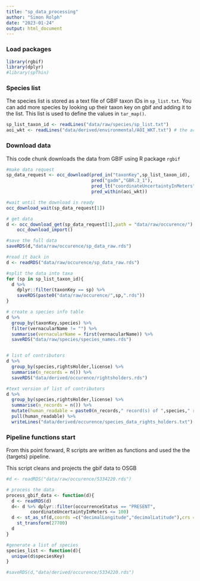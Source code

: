 ```yaml
---
title: "sp_data_processing"
author: "Simon Rolph"
date: "2023-01-24"
output: html_document
---
```


### Load packages


```r
library(rgbif)
library(dplyr)
#library(spThin)
```

### Species list

The species list is stored as a text file of GBIF taxon IDs in `sp_list.txt`. You can add more species by looking up their taxon key on gbif and adding it to the list. This list is used to define the values in `tar_map()`.


```r
sp_list_taxon_id <- readLines("data/raw/species/sp_list.txt")
aoi_wkt <- readLines("data/derived/environmental/AOI_WKT.txt") # the area of interest
```


### Download data

This code chunk downloads the data from GBIF using R package `rgbif` 


```r
#make data request
sp_data_request <- occ_download(pred_in("taxonKey",sp_list_taxon_id),
                                pred("gadm","GBR.3_1"),
                                pred_lt("coordinateUncertaintyInMeters",101),
                                pred_within(aoi_wkt))

#wait until the download is ready
occ_download_wait(sp_data_request[1])

# get data
d <- occ_download_get(sp_data_request[1],path = "data/raw/occurence/") %>% 
    occ_download_import()

#save the full data
saveRDS(d,"data/raw/occurence/sp_data_raw.rds")

#read it back in
d <- readRDS("data/raw/occurence/sp_data_raw.rds")

#split the data into taxa
for (sp in sp_list_taxon_id){
  d %>% 
    dplyr::filter(taxonKey == sp) %>%
    saveRDS(paste0("data/raw/occurence/",sp,".rds"))
}

# create a species info table
d %>% 
  group_by(taxonKey,species) %>% 
  filter(vernacularName != "") %>%
  summarise(vernacularName = first(vernacularName)) %>%
  saveRDS("data/raw/species/species_names.rds")


# list of contributors
d %>% 
  group_by(species,rightsHolder,license) %>% 
  summarise(n_records = n()) %>%
  saveRDS("data/derived/occurence/rightsholders.rds")

#text version of list of contributors
d %>% 
  group_by(species,rightsHolder,license) %>% 
  summarise(n_records = n()) %>%
  mutate(human_readable = paste0(n_records," record(s) of ",species," recorded by ",rightsHolder," with license: ",license)) %>%
  pull(human_readable) %>%
  writeLines("data/derived/occurence/species_data_rights_holders.txt")
```

### Pipeline functions start

From this point forward, R scripts are written as functions and used the the {targets} pipeline.

This script cleans and projects the gbif data to OSGB


```r
#d <- readRDS("data/raw/occurence/5334220.rds")

# process the data
process_gbif_data <- function(d){
  d <- readRDS(d)
  d<- d %>% dplyr::filter(occurrenceStatus == "PRESENT",
         coordinateUncertaintyInMeters <= 100)
  d <- st_as_sf(d,coords =c("decimalLongitude","decimalLatitude"),crs = 4326) %>% 
    st_transform(27700) 
  d
}

#generate a list of species
species_list <- function(d){
  unique(d$speciesKey)
}

#saveRDS(d,"data/derived/occurence/5334220.rds")
```



